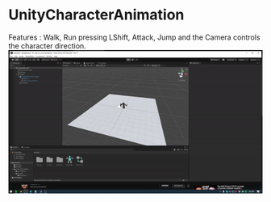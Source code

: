 # UnityCharacterAnimation
Features : Walk, Run pressing LShift, Attack, Jump and the Camera controls the character direction.
![gif](gif.gif)
